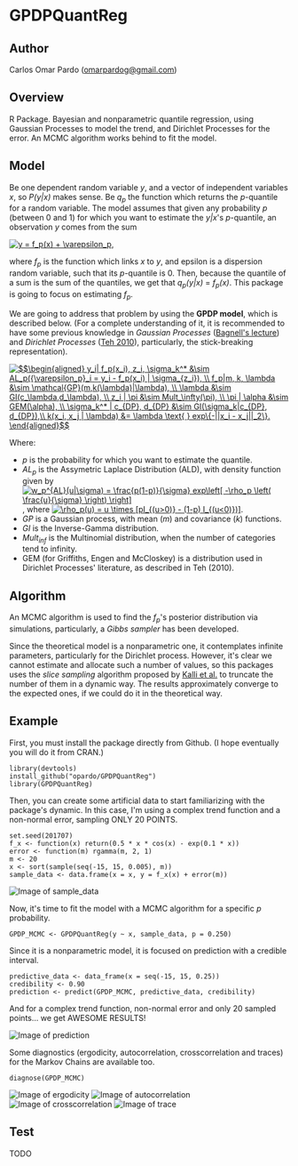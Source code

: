 # GPDPQuantReg

## Author

Carlos Omar Pardo (omarpardog@gmail.com)

## Overview

R Package. Bayesian and nonparametric quantile regression, using Gaussian Processes to model the trend, and Dirichlet Processes for the error. An MCMC algorithm works behind to fit the model.

## Model

Be one dependent random variable _y_, and a vector of independent variables _x_, so _P(y|x)_ makes sense. Be _q<sub>p</sub>_ the function which returns the _p_-quantile for a random variable. The model assumes that given any probability _p_ (between 0 and 1) for which you want to estimate the _y|x_'s _p_-quantile, an observation _y_ comes from the sum

<a href="https://www.codecogs.com/eqnedit.php?latex=y&space;=&space;f_p(x)&space;&plus;&space;\varepsilon_p" target="_blank"><img src="https://latex.codecogs.com/gif.latex?y&space;=&space;f_p(x)&space;&plus;&space;\varepsilon_p" title="y = f_p(x) + \varepsilon_p" /></a>,

where _f<sub>p</sub>_ is the function which links _x_ to _y_, and epsilon is a dispersion random variable, such that its _p_-quantile is 0. Then, because the quantile of a sum is the sum of the quantiles, we get that  _q<sub>p</sub>(y|x)_ = _f<sub>p</sub>(x)_. This package is going to focus on estimating _f<sub>p</sub>_.

We are going to address that problem by using the __GPDP model__, which is described below. (For a complete understanding of it, it is recommended to have some previous knowledge in _Gaussian Processes_ ([Bagnell's lecture](http://www.cs.cmu.edu/~16831-f14/notes/F09/lec21/16831_lecture21.sross.pdf)) and _Dirichlet Processes_ ([Teh 2010](https://www.stats.ox.ac.uk/~teh/research/npbayes/Teh2010a.pdf)), particularly, the stick-breaking representation). 

<a href="https://www.codecogs.com/eqnedit.php?latex=\inline&space;\dpi{150}&space;$$\begin{aligned}&space;y_i|&space;f_p(x_i),&space;z_i,&space;\sigma_k^*&space;&\sim&space;AL_p({\varepsilon_p}_i&space;=&space;y_i&space;-&space;f_p(x_i)&space;|&space;\sigma_{z_i}),&space;\\&space;f_p|m,&space;k,&space;\lambda&space;&\sim&space;\mathcal{GP}(m,k(\lambda)|\lambda),&space;\\&space;\lambda&space;&\sim&space;GI(c_\lambda,d_\lambda),&space;\\&space;z_i&space;|&space;\pi&space;&\sim&space;Mult_\infty(\pi),&space;\\&space;\pi&space;|&space;\alpha&space;&\sim&space;GEM(\alpha),&space;\\&space;\sigma_k^*&space;|&space;c_{DP},&space;d_{DP}&space;&\sim&space;GI(\sigma_k|c_{DP},&space;d_{DP}),\\&space;k(x_i,&space;x_j&space;|&space;\lambda)&space;&=&space;\lambda&space;\text{&space;}&space;exp\{-\norm{x_i&space;-&space;x_j}_2\}.&space;\end{aligned}$$" target="_blank"><img src="https://latex.codecogs.com/png.latex?\inline&space;\dpi{150}&space;$$\begin{aligned}&space;y_i|&space;f_p(x_i),&space;z_i,&space;\sigma_k^*&space;&\sim&space;AL_p({\varepsilon_p}_i&space;=&space;y_i&space;-&space;f_p(x_i)&space;|&space;\sigma_{z_i}),&space;\\&space;f_p|m,&space;k,&space;\lambda&space;&\sim&space;\mathcal{GP}(m,k(\lambda)|\lambda),&space;\\&space;\lambda&space;&\sim&space;GI(c_\lambda,d_\lambda),&space;\\&space;z_i&space;|&space;\pi&space;&\sim&space;Mult_\infty(\pi),&space;\\&space;\pi&space;|&space;\alpha&space;&\sim&space;GEM(\alpha),&space;\\&space;\sigma_k^*&space;|&space;c_{DP},&space;d_{DP}&space;&\sim&space;GI(\sigma_k|c_{DP},&space;d_{DP}),\\&space;k(x_i,&space;x_j&space;|&space;\lambda)&space;&=&space;\lambda&space;\text{&space;}&space;exp\{-||x_i&space;-&space;x_j||_2\}.&space;\end{aligned}$$" title="$$\begin{aligned} y_i| f_p(x_i), z_i, \sigma_k^* &\sim AL_p({\varepsilon_p}_i = y_i - f_p(x_i) | \sigma_{z_i}), \\ f_p|m, k, \lambda &\sim \mathcal{GP}(m,k(\lambda)|\lambda), \\ \lambda &\sim GI(c_\lambda,d_\lambda), \\ z_i | \pi &\sim Mult_\infty(\pi), \\ \pi | \alpha &\sim GEM(\alpha), \\ \sigma_k^* | c_{DP}, d_{DP} &\sim GI(\sigma_k|c_{DP}, d_{DP}),\\ k(x_i, x_j | \lambda) &= \lambda \text{ } exp\{-||x_i - x_j||_2\}. \end{aligned}$$" /></a>

Where:
- _p_ is the probability for which you want to estimate the quantile.
- _AL<sub>p</sub>_ is the Assymetric Laplace Distribution (ALD), with density function given by <a href="https://www.codecogs.com/eqnedit.php?latex=w_p^{AL}(u|\sigma)&space;=&space;\frac{p(1-p)}{\sigma}&space;exp\left[&space;-\rho_p&space;\left(&space;\frac{u}{\sigma}&space;\right)&space;\right]" target="_blank"><img src="https://latex.codecogs.com/gif.latex?w_p^{AL}(u|\sigma)&space;=&space;\frac{p(1-p)}{\sigma}&space;exp\left[&space;-\rho_p&space;\left(&space;\frac{u}{\sigma}&space;\right)&space;\right]" title="w_p^{AL}(u|\sigma) = \frac{p(1-p)}{\sigma} exp\left[ -\rho_p \left( \frac{u}{\sigma} \right) \right]" /></a>, where <a href="https://www.codecogs.com/eqnedit.php?latex=\rho_p(u)&space;=&space;u&space;\times&space;[pI_{(u>0)}&space;-&space;(1-p)&space;I_{(u<0)})]" target="_blank"><img src="https://latex.codecogs.com/gif.latex?\rho_p(u)&space;=&space;u&space;\times&space;[pI_{(u>0)}&space;-&space;(1-p)&space;I_{(u<0)})]" title="\rho_p(u) = u \times [pI_{(u>0)} - (1-p) I_{(u<0)})]" /></a>.
- _GP_ is a Gaussian process, with mean (_m_) and covariance (_k_) functions. 
- _GI_ is the Inverse-Gamma distribution.
- _Mult<sub>inf</sub>_ is the Multinomial distribution, when the number of categories tend to infinity.
- GEM (for Griffiths, Engen and McCloskey) is a distribution used in Dirichlet Processes' literature, as described in Teh (2010).

## Algorithm

An MCMC algorithm is used to find the _f<sub>p</sub>_'s posterior distribution via simulations, particularly, a _Gibbs sampler_ has been developed.

Since the theoretical model is a nonparametric one, it contemplates infinite parameters, particularly for the Dirichlet process. However, it's clear we cannot estimate and allocate such a number of values, so this packages uses the _slice sampling_ algorithm proposed by [Kalli et al.](http://users.wpi.edu/~balnan/Kalli-Griffin-Walker-2011.pdf) to truncate the number of them in a dynamic way. The results approximately converge to the expected ones, if we could do it in the theoretical way.

## Example

First, you must install the package directly from Github. (I hope eventually you will do it from CRAN.)

```{r}
library(devtools)
install_github("opardo/GPDPQuantReg")
library(GPDPQuantReg)
```

Then, you can create some artificial data to start familiarizing with the package's dynamic. In this case, 
I'm using a complex trend function and a non-normal error, sampling ONLY 20 POINTS.

```{r}
set.seed(201707)
f_x <- function(x) return(0.5 * x * cos(x) - exp(0.1 * x))
error <- function(m) rgamma(m, 2, 1)
m <- 20
x <- sort(sample(seq(-15, 15, 0.005), m))
sample_data <- data.frame(x = x, y = f_x(x) + error(m))
```

![Image of sample_data](https://github.com/opardo/GPDPQuantReg/blob/master/images/sample_data.png)

Now, it's time to fit the model with a MCMC algorithm for a specific _p_ probability.

```{r}
GPDP_MCMC <- GPDPQuantReg(y ~ x, sample_data, p = 0.250)
```

Since it is a nonparametric model, it is focused on prediction with a credible interval.

```{r}
predictive_data <- data_frame(x = seq(-15, 15, 0.25))
credibility <- 0.90
prediction <- predict(GPDP_MCMC, predictive_data, credibility)
```
And for a complex trend function, non-normal error and only 20 sampled points... we get AWESOME RESULTS!

![Image of prediction](https://github.com/opardo/GPDPQuantReg/blob/master/images/prediction.png)

Some diagnostics (ergodicity, autocorrelation, crosscorrelation and traces) for the Markov Chains are available too.

```{r}
diagnose(GPDP_MCMC)
```

![Image of ergodicity](https://github.com/opardo/GPDPQuantReg/blob/master/images/ergodicity.png)
![Image of autocorrelation](https://github.com/opardo/GPDPQuantReg/blob/master/images/autocorrelation.png)
![Image of crosscorrelation](https://github.com/opardo/GPDPQuantReg/blob/master/images/crosscorrelation.png)
![Image of trace](https://github.com/opardo/GPDPQuantReg/blob/master/images/trace.png)

## Test

TODO

